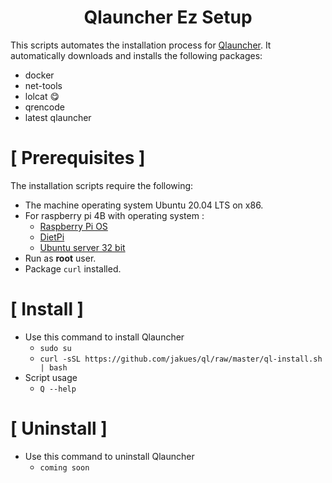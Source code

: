 <h1 align="center">Qlauncher Ez Setup</h1>

This scripts automates the installation process for [Qlauncher](https://github.com/poseidon-network/qlauncher-linux).
It automatically downloads and installs the following packages:

* docker
* net-tools
* lolcat 😋
* qrencode
* latest qlauncher


# [ Prerequisites ]
The installation scripts require the following:

* The machine operating system Ubuntu 20.04 LTS on x86.
* For raspberry pi 4B with operating system :
	* [Raspberry Pi OS](https://downloads.raspberrypi.org/raspios_lite_armhf_latest)
	* [DietPi](https://dietpi.com/downloads/images/DietPi_RPi-ARMv6-Buster.7z)
	* [Ubuntu server 32 bit](https://ubuntu.com/download/raspberry-pi)
* Run as **root** user.
* Package `curl` installed.


# [ Install ]
* Use this command to install Qlauncher
    * `sudo su`
	* `curl -sSL https://github.com/jakues/ql/raw/master/ql-install.sh | bash`
* Script usage
	* `Q --help`


# [ Uninstall ]
* Use this command to uninstall Qlauncher
	* `coming soon`
